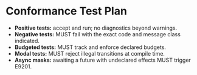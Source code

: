 # Conformance Test Plan

- **Positive tests:** accept and run; no diagnostics beyond warnings.
- **Negative tests:** MUST fail with the exact code and message class indicated.
- **Budgeted tests:** MUST track and enforce declared budgets.
- **Modal tests:** MUST reject illegal transitions at compile time.
- **Async masks:** awaiting a future with undeclared effects MUST trigger E9201.
